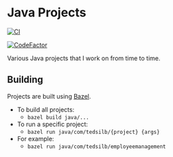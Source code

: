 # Java Projects

[![CI](https://github.com/tedsilb/JavaProjects/actions/workflows/main.yml/badge.svg)](https://github.com/tedsilb/JavaProjects/actions/workflows/main.yml)

[![CodeFactor](https://www.codefactor.io/repository/github/tedsilb/javaprojects/badge)](https://www.codefactor.io/repository/github/tedsilb/javaprojects)

Various Java projects that I work on from time to time.

## Building

Projects are built using [Bazel](https://bazel.build).

- To build all projects:
  - `bazel build java/...`
- To run a specific project:
  - `bazel run java/com/tedsilb/{project} {args}`
- For example:
  - `bazel run java/com/tedsilb/employeemanagement`
